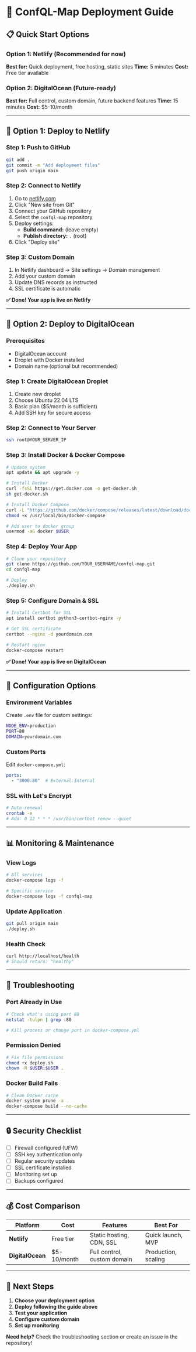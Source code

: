 # 🚀 ConfQL-Map Deployment Guide

## 📋 Quick Start Options

### **Option 1: Netlify (Recommended for now)**
**Best for:** Quick deployment, free hosting, static sites
**Time:** 5 minutes
**Cost:** Free tier available

### **Option 2: DigitalOcean (Future-ready)**
**Best for:** Full control, custom domain, future backend features
**Time:** 15 minutes
**Cost:** $5-10/month

---

## 🚀 Option 1: Deploy to Netlify

### **Step 1: Push to GitHub**
```bash
git add .
git commit -m "Add deployment files"
git push origin main
```

### **Step 2: Connect to Netlify**
1. Go to [netlify.com](https://netlify.com)
2. Click "New site from Git"
3. Connect your GitHub repository
4. Select the `confql-map` repository
5. Deploy settings:
   - **Build command:** (leave empty)
   - **Publish directory:** `.` (root)
6. Click "Deploy site"

### **Step 3: Custom Domain**
1. In Netlify dashboard → Site settings → Domain management
2. Add your custom domain
3. Update DNS records as instructed
4. SSL certificate is automatic

**✅ Done! Your app is live on Netlify**

---

## 🐳 Option 2: Deploy to DigitalOcean

### **Prerequisites**
- DigitalOcean account
- Droplet with Docker installed
- Domain name (optional but recommended)

### **Step 1: Create DigitalOcean Droplet**
1. Create new droplet
2. Choose Ubuntu 22.04 LTS
3. Basic plan ($5/month is sufficient)
4. Add SSH key for secure access

### **Step 2: Connect to Your Server**
```bash
ssh root@YOUR_SERVER_IP
```

### **Step 3: Install Docker & Docker Compose**
```bash
# Update system
apt update && apt upgrade -y

# Install Docker
curl -fsSL https://get.docker.com -o get-docker.sh
sh get-docker.sh

# Install Docker Compose
curl -L "https://github.com/docker/compose/releases/latest/download/docker-compose-$(uname -s)-$(uname -m)" -o /usr/local/bin/docker-compose
chmod +x /usr/local/bin/docker-compose

# Add user to docker group
usermod -aG docker $USER
```

### **Step 4: Deploy Your App**
```bash
# Clone your repository
git clone https://github.com/YOUR_USERNAME/confql-map.git
cd confql-map

# Deploy
./deploy.sh
```

### **Step 5: Configure Domain & SSL**
```bash
# Install Certbot for SSL
apt install certbot python3-certbot-nginx -y

# Get SSL certificate
certbot --nginx -d yourdomain.com

# Restart nginx
docker-compose restart
```

**✅ Done! Your app is live on DigitalOcean**

---

## 🔧 Configuration Options

### **Environment Variables**
Create `.env` file for custom settings:
```bash
NODE_ENV=production
PORT=80
DOMAIN=yourdomain.com
```

### **Custom Ports**
Edit `docker-compose.yml`:
```yaml
ports:
  - "3000:80"  # External:Internal
```

### **SSL with Let's Encrypt**
```bash
# Auto-renewal
crontab -e
# Add: 0 12 * * * /usr/bin/certbot renew --quiet
```

---

## 📊 Monitoring & Maintenance

### **View Logs**
```bash
# All services
docker-compose logs -f

# Specific service
docker-compose logs -f confql-map
```

### **Update Application**
```bash
git pull origin main
./deploy.sh
```

### **Health Check**
```bash
curl http://localhost/health
# Should return: "healthy"
```

---

## 🚨 Troubleshooting

### **Port Already in Use**
```bash
# Check what's using port 80
netstat -tulpn | grep :80

# Kill process or change port in docker-compose.yml
```

### **Permission Denied**
```bash
# Fix file permissions
chmod +x deploy.sh
chown -R $USER:$USER .
```

### **Docker Build Fails**
```bash
# Clean Docker cache
docker system prune -a
docker-compose build --no-cache
```

---

## 🔒 Security Checklist

- [ ] Firewall configured (UFW)
- [ ] SSH key authentication only
- [ ] Regular security updates
- [ ] SSL certificate installed
- [ ] Monitoring set up
- [ ] Backups configured

---

## 💰 Cost Comparison

| Platform | Cost | Features | Best For |
|----------|------|----------|----------|
| **Netlify** | Free tier | Static hosting, CDN, SSL | Quick launch, MVP |
| **DigitalOcean** | $5-10/month | Full control, custom domain | Production, scaling |

---

## 🎯 Next Steps

1. **Choose your deployment option**
2. **Deploy following the guide above**
3. **Test your application**
4. **Configure custom domain**
5. **Set up monitoring**

**Need help?** Check the troubleshooting section or create an issue in the repository!
